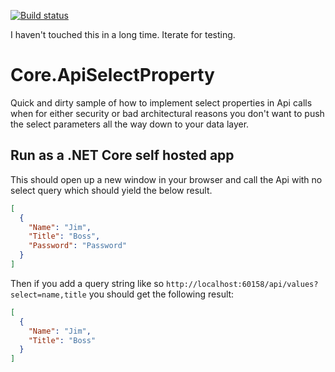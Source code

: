 [![Build status](https://dev.azure.com/dlundy0844/GithubTest/_apis/build/status/GithubTest-CI)](https://dev.azure.com/dlundy0844/GithubTest/_build/latest?definitionId=-1)

I haven't touched this in a long time. Iterate for testing.

# Core.ApiSelectProperty
Quick and dirty sample of how to implement select properties in Api calls when for either security or bad architectural reasons you don't want to push the select parameters all the way down to your data layer. 

## Run as a .NET Core self hosted app

This should open up a new window in your browser and call the Api with no select query which should yield the below result. 

``` json
[
  {
    "Name": "Jim",
    "Title": "Boss",
    "Password": "Password"
  }
]
```

Then if you add a query string like so `http://localhost:60158/api/values?select=name,title` you should get the following result:

``` json
[
  {
    "Name": "Jim",
    "Title": "Boss"
  }
]
```
